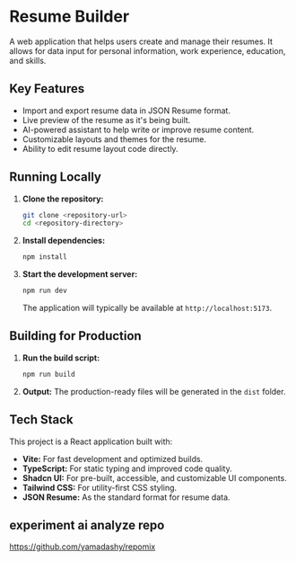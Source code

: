 # Resume Builder

A web application that helps users create and manage their resumes. It allows for data input for personal information, work experience, education, and skills.

## Key Features

- Import and export resume data in JSON Resume format.
- Live preview of the resume as it's being built.
- AI-powered assistant to help write or improve resume content.
- Customizable layouts and themes for the resume.
- Ability to edit resume layout code directly.

## Running Locally

1. **Clone the repository:**
   ```bash
   git clone <repository-url>
   cd <repository-directory>
   ```
2. **Install dependencies:**
   ```bash
   npm install
   ```
3. **Start the development server:**
   ```bash
   npm run dev
   ```
   The application will typically be available at `http://localhost:5173`.

## Building for Production

1. **Run the build script:**
   ```bash
   npm run build
   ```
2. **Output:**
   The production-ready files will be generated in the `dist` folder.

## Tech Stack

This project is a React application built with:

- **Vite:** For fast development and optimized builds.
- **TypeScript:** For static typing and improved code quality.
- **Shadcn UI:** For pre-built, accessible, and customizable UI components.
- **Tailwind CSS:** For utility-first CSS styling.
- **JSON Resume:** As the standard format for resume data.


## experiment ai analyze repo

https://github.com/yamadashy/repomix
